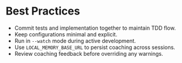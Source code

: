 # Best Practices

- Commit tests and implementation together to maintain TDD flow.
- Keep configurations minimal and explicit.
- Run in `--watch` mode during active development.
- Use `LOCAL_MEMORY_BASE_URL` to persist coaching across sessions.
- Review coaching feedback before overriding any warnings.
